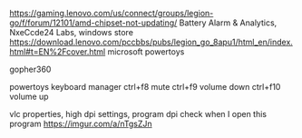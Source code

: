https://gaming.lenovo.com/us/connect/groups/legion-go/f/forum/12101/amd-chipset-not-updating/
Battery Alarm & Analytics, NxeCcde24 Labs, windows store
https://download.lenovo.com/pccbbs/pubs/legion_go_8apu1/html_en/index.html#t=EN%2Fcover.html
microsoft powertoys

gopher360

powertoys
keyboard manager
ctrl+f8 mute
ctrl+f9 volume down
ctrl+f10 volume up

vlc properties, high dpi settings, program dpi check when I open this program
https://imgur.com/a/nTgsZJn
